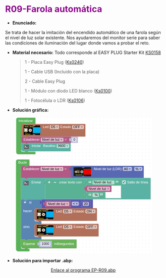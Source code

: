 # <FONT COLOR=#8B008B>R09-Farola automática</font>
* **Enunciado:**

Se trata de hacer la imitación del encendido automático de una farola según el nivel de luz solar existente. Nos ayudaremos del monitor serie para saber las condiciones de iluminación del lugar donde vamos a probar el reto.

* **Material necesario:**
Todo corresponde al EASY PLUG Starter Kit [KS0158](https://wiki.keyestudio.com/Ks0158_Keyestudio_EASY_plug_starter_kit_for_Arduino)
  
    > 1 - Placa Easy Plug ([Ks0240](https://wiki.keyestudio.com/Ks0240_keyestudio_EASY_plug_Control_Board_V2.0))
    >
    > 1 - Cable USB (Incluido con la placa)
    >
    > 2 - Cable Easy Plug
    >
    > 1 - Módulo con diodo LED blanco ([Ks0100](https://wiki.keyestudio.com/Ks0100_keyestudio_EASY_plug_White_LED_Module))
    >
    > 1 - Fotocélula o LDR ([Ks0106](https://wiki.keyestudio.com/Ks0106_keyestudio_EASY_plug_Photocell_Sensor))

* **Solución gráfica:**

<center>

![Programa del reto EP-R09](../img/retos/R09.png)

</center>

* **Solución para importar .abp:**

<center>

[Enlace al programa EP-R09.abp](./retos/EP-R09.abp)

</center>

